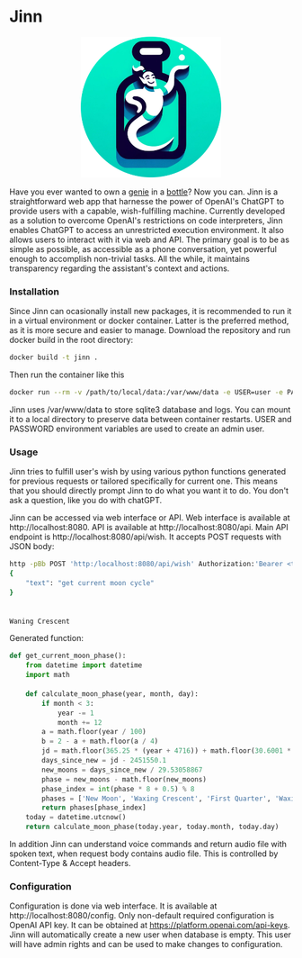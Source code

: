 # Jinn
<p align="center">
  <img src="https://raw.githubusercontent.com/one-two-four-cee-four-one-plus/jinn/main/logo.png" width="250" height="250"/>
</p>
Have you ever wanted to own a <a href="https://en.wikipedia.org/wiki/Jinn">genie</a> in a <a href="https://bottlepy.org/">bottle</a>? Now you can.
Jinn is a straightforward web app that harnesse the power of OpenAI's ChatGPT to provide users with a capable, wish-fulfilling machine. Currently developed as a solution to overcome OpenAI's restrictions on code interpreters, Jinn enables ChatGPT to access an unrestricted execution environment. It also allows users to interact with it via web and API.
The primary goal is to be as simple as possible, as accessible as a phone conversation, yet powerful enough to accomplish non-trivial tasks. All the while, it maintains transparency regarding the assistant's context and actions.

### Installation
Since Jinn can ocasionally install new packages, it is recommended to run it in a virtual environment or docker container. Latter is the preferred method, as it is more secure and easier to manage. Download the repository and run docker build in the root directory:
```bash
docker build -t jinn .
```
Then run the container like this
```bash
docker run --rm -v /path/to/local/data:/var/www/data -e USER=user -e PASSWORD=pass jinn python src/app.py
```
Jinn uses /var/www/data to store sqlite3 database and logs. You can mount it to a local directory to preserve data between container restarts. USER and PASSWORD environment variables are used to create an admin user.

### Usage
Jinn tries to fulfill user's wish by using various python functions generated for previous requests or tailored specifically for current one. This means that you should directly prompt Jinn to do what you want it to do. You don't ask a question, like you do with chatGPT.

Jinn can be accessed via web interface or API. Web interface is available at http://localhost:8080. API is available at http://localhost:8080/api. Main API endpoint is http://localhost:8080/api/wish. It accepts POST requests with JSON body:
```bash
http -pBb POST 'http:/localhost:8080/api/wish' Authorization:'Bearer <token>' text='get current moon cycle'
{
    "text": "get current moon cycle"
}


Waning Crescent
```
Generated function:
```python
def get_current_moon_phase():
    from datetime import datetime
    import math

    def calculate_moon_phase(year, month, day):
        if month < 3:
            year -= 1
            month += 12
        a = math.floor(year / 100)
        b = 2 - a + math.floor(a / 4)
        jd = math.floor(365.25 * (year + 4716)) + math.floor(30.6001 * (month + 1)) + day + b - 1524.5
        days_since_new = jd - 2451550.1
        new_moons = days_since_new / 29.53058867
        phase = new_moons - math.floor(new_moons)
        phase_index = int(phase * 8 + 0.5) % 8
        phases = ['New Moon', 'Waxing Crescent', 'First Quarter', 'Waxing Gibbous', 'Full Moon', 'Waning Gibbous', 'Last Quarter', 'Waning Crescent']
        return phases[phase_index]
    today = datetime.utcnow()
    return calculate_moon_phase(today.year, today.month, today.day)
```

In addition Jinn can understand voice commands and return audio file with spoken text, when request body contains audio file. This is controlled by Content-Type & Accept headers.

### Configuration
Configuration is done via web interface. It is available at http://localhost:8080/config. Only non-default required configuration is OpenAI API key. It can be obtained at https://platform.openai.com/api-keys. Jinn will automatically create a new user when database is empty. This user will have admin rights and can be used to make changes to configuration.